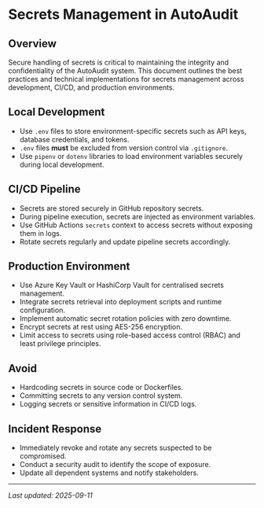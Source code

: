 # Secrets Management in AutoAudit

## Overview

Secure handling of secrets is critical to maintaining the integrity and confidentiality of the AutoAudit system. This document outlines the best practices and technical implementations for secrets management across development, CI/CD, and production environments.

## Local Development

- Use `.env` files to store environment-specific secrets such as API keys, database credentials, and tokens.
- `.env` files **must** be excluded from version control via `.gitignore`.
- Use `pipenv` or `dotenv` libraries to load environment variables securely during local development.

## CI/CD Pipeline

- Secrets are stored securely in GitHub repository secrets.
- During pipeline execution, secrets are injected as environment variables.
- Use GitHub Actions `secrets` context to access secrets without exposing them in logs.
- Rotate secrets regularly and update pipeline secrets accordingly.

## Production Environment

- Use Azure Key Vault or HashiCorp Vault for centralised secrets management.
- Integrate secrets retrieval into deployment scripts and runtime configuration.
- Implement automatic secret rotation policies with zero downtime.
- Encrypt secrets at rest using AES-256 encryption.
- Limit access to secrets using role-based access control (RBAC) and least privilege principles.

## Avoid

- Hardcoding secrets in source code or Dockerfiles.
- Committing secrets to any version control system.
- Logging secrets or sensitive information in CI/CD logs.

## Incident Response

- Immediately revoke and rotate any secrets suspected to be compromised.
- Conduct a security audit to identify the scope of exposure.
- Update all dependent systems and notify stakeholders.

---

_Last updated: 2025-09-11_